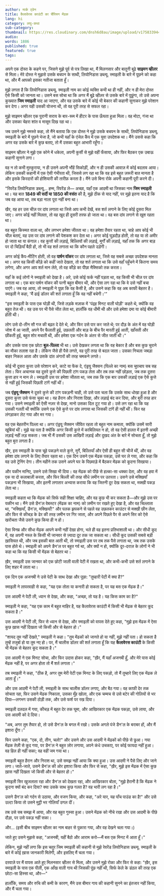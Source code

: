 ```yaml
---
author: मार्क ट्वेन
title: कैलावेरस काउंटी का चैंपियन मेंढक
lang: hi
category: लघु-कथा
sub-category:
thumbnail: https://res.cloudinary.com/dnsh6d8au/image/upload/v1758339449/The-Celebrated-Jumping-Frog-Of-Calaveras-County_qqcekv.jpg
audio:
words: 1886
published: true
featured: true
tags:
---
```


अपने एक दोस्त के कहने पर, जिसने मुझे पूर्व से पत्र लिखा था, मैं मिलनसार और बातूनी बूढ़े **साइमन व्हीलर** से मिला। मेरे दोस्त ने मुझसे उसके बचपन के साथी, लियोनिडास डब्ल्यू. स्माइली के बारे में पूछने को कहा था, और मैं आपको इसका नतीजा बताता हूँ।

मुझे लगता है कि लियोनिडास डब्ल्यू. स्माइली नाम का कोई व्यक्ति कभी था ही नहीं, और न ही मेरा दोस्त ऐसे किसी को जानता था। उसने बस सोचा था कि अगर मैं बूढ़े व्हीलर से उसके बारे में पूछूंगा, तो उसे अपना कुख्यात **जिम स्माइली** याद आ जाएगा, और वह उसके बारे में कोई भी बेकार की कहानी सुनाकर मुझे परेशान कर देगा। अगर यही उसकी योजना थी, तो वह पूरी तरह से सफल रहा।

मुझे साइमन व्हीलर एक पुरानी सराय के बार-रूम में हीटर के पास ऊँघता हुआ मिला। वह मोटा, गंजा था और उसका चेहरा शांत व मासूम दिख रहा था।

जब उसने मुझे नमस्ते कहा, तो मैंने बताया कि एक दोस्त ने मुझे उसके बचपन के साथी, लियोनिडास डब्ल्यू. स्माइली के बारे में पूछने भेजा है, जो कभी यहाँ के एंजेल कैंप में एक युवा उपदेशक था। मैंने उससे कहा कि अगर वह उसके बारे में कुछ बताए, तो मैं उसका बहुत आभारी रहूँगा।

साइमन व्हीलर ने मुझे एक कोने में धकेला, अपनी कुर्सी से मुझे वहीं फँसाया, और फिर बैठकर एक उबाऊ कहानी सुनाने लगा।

वह न तो कभी मुस्कुराया, न ही उसने अपनी भौंहें सिकोड़ीं, और न ही उसकी आवाज़ में कोई बदलाव आया। लेकिन उसकी कहानी में एक ऐसी गंभीरता थी, जिससे लग रहा था कि वह इसे बहुत ज़रूरी बात मानता है और इसके किरदारों की होशियारी की तारीफ़ करता है। मैंने उसे बिना रोके अपनी कहानी पूरी करने दी।

"रिवरेंड लियोनिडास डब्ल्यू... हम्म, रिवरेंड ले— अच्छा, यहाँ एक आदमी था जिसका नाम **जिम स्माइली** था। यह बात **1849 की सर्दी या 1850 की वसंत** की है, मुझे ठीक से याद नहीं, पर मुझे इतना याद है कि जब वह आया था, तब बड़ा नाला पूरा नहीं बना था।

खैर, वह हर उस चीज़ पर दांव लगाता था जिसे आप कभी देखें, बस शर्त लगाने के लिए कोई दूसरा मिल जाए। अगर कोई नहीं मिलता, तो वह खुद ही दूसरी तरफ हो जाता था। वह बस दांव लगाने से खुश रहता था।

वह बहुत किस्मत वाला था, और लगभग हमेशा जीतता था। वह हमेशा तैयार रहता था, चाहे आप कोई भी चीज़ बताएं, वह उस पर दांव लगाने की पेशकश कर देता था। अगर कोई घुड़दौड़ होती, तो वह या तो अमीर हो जाता था या कंगाल। वह कुत्तों की लड़ाई, बिल्लियों की लड़ाई, मुर्गों की लड़ाई, यहाँ तक कि अगर बाड़ पर दो चिड़ियाँ बैठी हों, तो भी वह शर्त लगाता था कि कौन पहले उड़ेगी।

अगर कोई कैंप-मीटिंग होती, तो वह **पार्षन वॉकर** पर दांव लगाता था, जिसे वह सबसे अच्छा उपदेशक मानता था। अगर वह किसी कीड़े को कहीं जाते देखता, तो वह शर्त लगाता था कि उसे वहाँ पहुँचने में कितना समय लगेगा, और अगर आप शर्त मान लेते, तो वह कीड़े का पीछा मैक्सिको तक करता।

यहाँ के कई लोगों ने स्माइली को देखा है। अरे, उसे कोई फर्क नहीं पड़ता था, वह किसी भी चीज़ पर दांव लगाता था। एक बार पार्षन वॉकर की पत्नी बहुत बीमार थी, और ऐसा लग रहा था कि वे उसे नहीं बचा पाएंगे। जब वह आया, तो स्माइली ने पूछा कि वह कैसी है, और उसने कहा कि वह अब काफी बेहतर है। स्माइली ने कहा, 'मैं ढाई डॉलर की शर्त लगाता हूँ कि वह नहीं बचेगी।'”

"इस स्माइली के पास एक घोड़ी थी, जिसे लड़के मज़ाक में 'पंद्रह मिनट वाली घोड़ी' कहते थे, क्योंकि वह बहुत तेज़ थी। वह उस पर भी पैसे जीत लेता था, हालाँकि वह धीमी थी और उसे हमेशा दमा या कोई बीमारी होती थी।

लोग उसे दो-तीन सौ गज की बढ़त दे देते थे, और फिर उसे पार कर जाते थे; पर दौड़ के अंत में वह घोड़ी जोश में आ जाती, अपने पैर फैलाती हुई, उछलती और बाड़ के बीच पैर मारती हुई आती, खाँसती और छींकती हुई, बहुत शोर मचाती थी, और हमेशा एक गर्दन के अंतर से जीत जाती थी।"

और उसके पास एक छोटा **बुल-पिल्ला** भी था। उसे देखकर लगता था कि वह बेकार है और बस कुछ चुराने का मौका तलाश रहा है। लेकिन जैसे ही पैसे लगते, वह पूरी तरह से बदल जाता। उसका निचला जबड़ा बाहर निकल आता और उसके दांत अंगारों की तरह चमकने लगते।

कोई भी दूसरा कुत्ता उसे परेशान करे, काटे या फेंक दे, एंड्रयू जैक्सन (पिल्ले का नाम) बस चुपचाप सब सह लेता। फिर अचानक वह दूसरे कुत्ते की पिछली टांग पकड़ लेता और तब तक नहीं छोड़ता, जब तक दूसरा कुत्ता हार न मान ले। स्माइली उस पर हमेशा जीतता था, जब तक कि एक बार उसकी लड़ाई एक ऐसे कुत्ते से नहीं हुई जिसकी पिछली टांगें नहीं थीं।

जब **एंड्रयू जैक्सन** ने दूसरे कुत्ते की टांग पकड़नी चाही, तो उसे पता चला कि उसके साथ धोखा हुआ है और दूसरा कुत्ता उसे फंसा चुका था। वह हैरान और निराश दिखा, और लड़ाई बंद कर दिया, और बुरी तरह हार गया। उसने स्माइली को ऐसी नज़र से देखा, मानो उसका दिल टूट गया हो। उसे लग रहा था कि यह उसकी गलती थी क्योंकि उसने एक ऐसे कुत्ते पर दांव लगाया था जिसकी टांगें ही नहीं थीं। फिर वह लंगड़ाकर लेट गया और मर गया।

वह एक बेहतरीन पिल्ला था। अगर एंड्रयू जैक्सन जीवित रहता तो बहुत नाम कमाता, क्योंकि उसमें सारी खूबियां थीं। मुझे यह पता है क्योंकि अगर किसी कुत्ते में काबिलियत न हो, तो वह ऐसी हालत में इतनी अच्छी लड़ाई नहीं लड़ सकता। जब भी मैं उसकी उस आखिरी लड़ाई और दुखद अंत के बारे में सोचता हूँ, तो मुझे बहुत बुरा लगता है।

खैर, इस स्माइली के पास चूहे पकड़ने वाले कुत्ते, मुर्गे, बिल्लियाँ और ऐसी ही बहुत सी चीजें थीं, और वह हमेशा दांव लगाने के लिए तैयार रहता था। एक दिन उसने एक मेंढक पकड़ा, उसे घर ले गया, और कहा कि वह उसे ट्रेनिंग देगा। तीन महीने तक उसने अपने घर के पिछवाड़े में बैठकर मेंढक को कूदना सिखाया।

और यकीन मानिए, उसने उसे सिखा भी दिया। वह मेंढक को पीछे से हल्का-सा धक्का देता, और वह हवा में एक या दो कलाबाज़ी करता, और फिर बिल्ली की तरह सीधे ज़मीन पर उतरता। उसने उसे मक्खियाँ पकड़ना भी सिखाया, और इतनी लगातार अभ्यास कराया कि वह जितनी दूर देख सकता था, मक्खी पकड़ लेता था।

स्माइली कहता था कि मेंढक को सिर्फ सही शिक्षा चाहिए, और वह कुछ भी कर सकता है—और मुझे उस पर यकीन था। मैंने उसे डैन'ल वेबस्टर (मेंढक का नाम) को ज़मीन पर रखते हुए देखा है, और वह चिल्लाता था, "मक्खियाँ, डैन'ल, मक्खियाँ!" और पलक झपकने से पहले वह उछलकर काउंटर से मक्खी छीन लेता, और फिर से कीचड़ के ढेर की तरह ज़मीन पर गिर जाता, और अपने पिछले पैर से अपने सिर को ऐसे खरोंचता जैसे उसने कुछ किया ही न हो।

ऐसा विनम्र और सीधा मेंढक आपने कभी नहीं देखा होगा, भले ही वह इतना प्रतिभाशाली था। और सीधी कूद में, वह अपनी नस्ल के किसी भी जानवर से ज़्यादा दूर तक जा सकता था। सीधी कूद उसकी सबसे बड़ी ख़ासियत थी, और जब इसकी बात आती थी, तो स्माइली उस पर तब तक पैसे लगाता था, जब तक उसके पास होते थे। स्माइली को अपने डैन'ल पर बहुत गर्व था, और क्यों न हो, क्योंकि दूर-दराज़ के लोगों ने भी कहा था कि वह किसी भी मेंढक से बेहतर था।

ख़ैर, स्माइली उस जानवर को एक छोटी जाली वाली पेटी में रखता था, और कभी-कभी उसे शर्त लगाने के लिए शहर में लाता था।

एक दिन एक अजनबी ने उसे पेटी के साथ देखा और पूछा: "तुम्हारी पेटी में क्या है?"

स्माइली ने लापरवाही से कहा, "यह एक तोता या कनारी हो सकता है, पर यह बस एक मेंढक है।"

उस आदमी ने पेटी ली, ध्यान से देखा, और कहा, "अच्छा, तो यह है। यह किस काम का है?"

स्माइली ने कहा, "यह एक काम में बहुत माहिर है, यह कैलावेरस काउंटी में किसी भी मेंढक से बेहतर कूद सकता है।"

उस आदमी ने पेटी ली, फिर से ध्यान से देखा, और स्माइली को वापस देते हुए कहा, "मुझे इस मेंढक में ऐसा कुछ ख़ास नहीं दिखता जो किसी और से बेहतर हो।"

"शायद तुम नहीं देखते," स्माइली ने कहा। "तुम मेंढकों को जानते हो या नहीं, मुझे नहीं पता। हो सकता है तुम्हें तजुर्बा हो या तुम नए हो। पर, मैं चालीस डॉलर की शर्त लगाता हूँ कि यह **कैलावेरस काउंटी** के किसी भी मेंढक से बेहतर कूद सकता है।"

उस आदमी ने एक मिनट सोचा, और फिर उदास होकर कहा, "ख़ैर, मैं यहाँ अजनबी हूँ, और मेरे पास कोई मेंढक नहीं है, पर अगर होता तो मैं शर्त लगाता।"

तब स्माइली ने कहा, "ठीक है, अगर तुम मेरी पेटी एक मिनट के लिए पकड़ो, तो मैं तुम्हारे लिए एक मेंढक ले आता हूँ।"

और उस आदमी ने पेटी ली, स्माइली के साथ चालीस डॉलर लगाए, और बैठ गया। वह काफी देर तक सोचता रहा, फिर उसने मेंढक निकाला, उसका मुँह खोला, और एक चम्मच से उसे बटेर की गोलियों से भर दिया—लगभग उसकी ठोड़ी तक, और उसे फर्श पर रख दिया।

स्माइली दलदल में गया, कीचड़ में बहुत देर तक घूमा, और आखिरकार एक मेंढक पकड़ा, उसे लाया, और उस आदमी को दे दिया।

"अब, अगर तुम तैयार हो, तो उसे डैन'ल के बगल में रखो। उसके अगले पंजे डैन'ल के बराबर हों, और मैं इशारा दूँगा।"

फिर उसने कहा, "एक, दो, तीन, चलो!" और उसने और उस आदमी ने मेंढकों को पीछे से छुआ। नया मेंढक तेज़ी से कूद गया, पर डैन'ल ने बहुत ज़ोर लगाया, अपने कंधे उचकाए, पर कोई फायदा नहीं हुआ। वह हिल ही नहीं सका; वह वहीं जम गया था।

स्माइली बहुत हैरान और निराश था, उसे समझ नहीं आया कि क्या हुआ। उस आदमी ने पैसे लिए और जाने लगा। जाते-जाते, उसने डैन'ल की ओर इशारा किया और फिर से कहा, "ख़ैर, मुझे इस मेंढक में ऐसा कुछ ख़ास नहीं दिखता जो किसी और से बेहतर हो।"

स्माइली सिर खुजलाता रहा और डैन'ल को देखता रहा, और आखिरकार बोला, "मुझे हैरानी है कि मेंढक ने कूदना क्यों बंद कर दिया? क्या उसके साथ कुछ गलत है? वह भारी लग रहा है।"

उसने डैन'ल को गर्दन से उठाया, और वजन किया, और कहा, "अरे यार, यह पाँच पाउंड का है!" और उसे उल्टा किया तो उसने मुट्ठी भर गोलियाँ उगल दीं।

तब उसे सब समझ में आया, और वह बहुत गुस्सा हुआ। उसने मेंढक को नीचे रखा और उस आदमी के पीछे दौड़ा, पर उसे पकड़ नहीं सका।

और... (इसी बीच साइमन व्हीलर का नाम बाहर से पुकारा गया, और वह देखने चला गया।)

जाते हुए उसने मुझसे कहा, "अजनबी, यहीं बैठो और आराम करो—मैं बस एक मिनट में आता हूँ।"

लेकिन, मुझे नहीं लगा कि इस चतुर जिम स्माइली की कहानी से मुझे रेवरेंड लियोनिडास डब्ल्यू. स्माइली के बारे में कोई ख़ास जानकारी मिलेगी, और इसलिए मैं चला गया।

दरवाज़े पर मैं वापस आते हुए मिलनसार व्हीलर से मिला, और उसने मुझे रोका और फिर से कहा: "ख़ैर, इस स्माइली के पास एक पीली, एक आँख वाली गाय थी जिसकी पूंछ नहीं थी, सिर्फ केले के डंठल की तरह एक छोटा-सा हिस्सा था, और—"

हालाँकि, समय और रुचि की कमी के कारण, मैंने उस बीमार गाय की कहानी सुनने का इंतजार नहीं किया, और मैं चला गया।